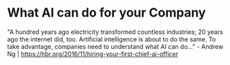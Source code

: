 # What AI can do for your Company

"A hundred years ago electricity transformed countless industries; 20 years ago the internet did, too. Artificial intelligence is about to do the same. To take advantage, companies need to understand what AI can do..." - Andrew Ng | https://hbr.org/2016/11/hiring-your-first-chief-ai-officer

